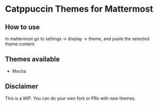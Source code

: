 # Catppuccin Themes for Mattermost

## How to use

In mattermost go to settings -> display -> theme, and paste the selected theme content.

## Themes available

- Mocha

## Disclaimer

This is a WIP. You can do your own fork or PRs with new themes.
